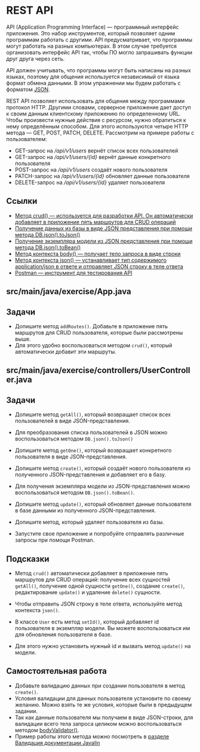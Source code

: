 # REST API

API (Application Programming Interface) — программный интерфейс приложения. Это набор инструментов, который позволяет одним программам работать с другими. API предусматривает, что программы могут работать на разных компьютерах. В этом случае требуется организовать интерфейс API так, чтобы ПО могло запрашивать функции друг друга через сеть.

API должен учитывать, что программы могут быть написаны на разных языках, поэтому для общения используется независимый от языка формат обмена данными. В этом упражнении мы будем работать с форматом [JSON](https://ru.wikipedia.org/wiki/JSON).

REST API позволяет использовать для общения между программами протокол HTTP. Другими словами, серверное приложение дает доступ к своим данным клиентскому приложению по определенному URL. Чтобы произвести нужные действия с ресурсом, нужно обратиться к нему определённым способом. Для этого используются четыре HTTP метода — GET, POST, PATCH, DELETE. Рассмотрим на примере работы с пользователем:

* GET-запрос на */api/v1/users* вернёт список всех пользователей
* GET-запрос на */api/v1/users/{id}* вернёт данные конкретного пользователя
* POST-запрос на */api/v1/users* создаёт нового пользователя
* PATCH-запрос на */api/v1/users/{id}* обновляет данные пользователя
* DELETE-запрос на */api/v1/users/{id}* удаляет пользователя

## Ссылки

* [Метод crud() — используется для разработки API. Он автоматически добавляет в приложение пять маршрутов для CRUD операций](https://javalin.io/documentation#handler-groups)
* [Получение данных из базы в виде JSON представления при помощи метода DB.json().toJson()](https://ebean.io/apidoc/11/io/ebean/text/json/JsonContext.html#toJson-java.lang.Object-)
* [Получение экземпляра модели из JSON представления при помощи метода DB.json().toBean()](https://ebean.io/apidoc/11/io/ebean/text/json/JsonContext.html#toBean-java.lang.Class-java.lang.String-)
* [Метод контекста body() — получает тело запроса в виде строки](https://javadoc.io/doc/io.javalin/javalin/latest/io/javalin/http/Context.html)
* [Метод контекста json() — устанавливает тип содержимого application/json в ответе и отправляет JSON строку в теле ответа](https://javadoc.io/static/io.javalin/javalin/4.1.1/io/javalin/http/Context.html#json(Object))
* [Postman — инструмент для тестирования API](https://www.postman.com/)

## src/main/java/exercise/App.java

## Задачи

* Допишите метод `addRoutes()`. Добавьте в приложение пять маршрутов для CRUD пользователя, которые были рассмотрены выше. 
* Для этого удобно воспользоваться методом `crud()`, который автоматически добавит эти маршруты.

## src/main/java/exercise/controllers/UserController.java

## Задачи

* Допишите метод `getAll()`, который возвращает список всех пользователей в виде JSON-представления. 
* Для преобразования списка пользователей в JSON можно воспользоваться методом `DB.json().toJson()`

* Допишите метод `getOne()`, который возвращает конкретного пользователя в виде JSON-представления.

* Допишите метод `create()`, который создаёт нового пользователя из полученного JSON-представления и добавляет его в базу. 
* Для получения экземпляра модели из JSON-представления можно воспользоваться методом `DB.json().toBean()`.

* Допишите метод `update()`, который обновляет данные пользователя в базе данными из полученного JSON-представления.

* Допишите метод, который удаляет пользователя из базы.

* Запустите свое приложение и попробуйте отправлять различные запросы при помощи Postman.

## Подсказки

* Метод `crud()` автоматически добавляет в приложение пять маршрутов для CRUD операций: получение всех сущностей `getAll()`, получение одной сущности `getOne()`, создание `create()`, редактирование `update()` и удаление `delete()` сущности.

* Чтобы отправить JSON строку в теле ответа, используйте метод контекста `json()`.

* В классе `User` есть метод `setId()`, который добавляет id пользователя в экземпляр модели. Вы можете воспользоваться им для обновления пользователя в базе. 
* Для этого нужно установить нужный id и вызвать метод `update()` на модели.

## Самостоятельная работа

* Добавьте валидацию данных при создании пользователя в метод `create()`. 
* Условия валидации для данных пользователя установите по своему желанию. Можно взять те же условия, которые были в предыдущем задании. 
* Так как данные пользователя мы получаем в виде JSON-строки, для валидации всего тела запроса целиком можно воспользоваться методом [bodyValidator()](https://javadoc.io/static/io.javalin/javalin/4.1.1/io/javalin/http/Context.html#bodyValidator(Class)). 
* Пример работы этого метода можно посмотреть в [разделе Валидация документации Javalin](https://javalin.io/documentation#validation)
